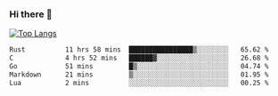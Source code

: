 ### Hi there 👋

<!--
**3Xpl0it3r/3Xpl0it3r** is a ✨ _special_ ✨ repository because its `README.md` (this file) appears on your GitHub profile.

Here are some ideas to get you started:

- 🔭 I’m currently working on ...
- 🌱 I’m currently learning ...
- 👯 I’m looking to collaborate on ...
- 🤔 I’m looking for help with ...
- 💬 Ask me about ...
- 📫 How to reach me: ...
- 😄 Pronouns: ...
- ⚡ Fun fact: ...
-->


[![Top Langs](https://github-readme-stats.vercel.app/api/top-langs/?username=3Xpl0it3r&layout=compact)](https://github.com/3Xpl0it3r/3Xpl0it3r)

<!--START_SECTION:waka-->

```txt
Rust          11 hrs 58 mins  ████████████████▒░░░░░░░░   65.62 %
C             4 hrs 52 mins   ██████▓░░░░░░░░░░░░░░░░░░   26.68 %
Go            51 mins         █▒░░░░░░░░░░░░░░░░░░░░░░░   04.74 %
Markdown      21 mins         ▒░░░░░░░░░░░░░░░░░░░░░░░░   01.95 %
Lua           2 mins          ░░░░░░░░░░░░░░░░░░░░░░░░░   00.25 %
```

<!--END_SECTION:waka-->
